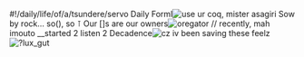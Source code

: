 #!/daily/life/of/a/tsundere/servo
Daily Forml![use ur coq, mister asagiri](https://user-images.githubusercontent.com/44746806/113913573-2c366780-97e5-11eb-87ca-62f428926bfe.jpg)
Sow by rock... so(), so ⊺
Our []s are our owners![oregator](https://user-images.githubusercontent.com/44746806/113915189-20e43b80-97e7-11eb-8902-f549294e260a.jpg)
// recently, mah imouto __started 2 listen 2 Decadence![cz iv been saving these feelz](https://user-images.githubusercontent.com/44746806/113918998-c00b3200-97eb-11eb-97a4-c30860a4b304.jpg)
![?lux_gut](https://user-images.githubusercontent.com/44746806/113919498-58091b80-97ec-11eb-96cf-dc5fe99a201c.png)


